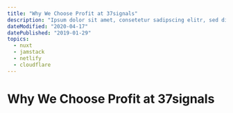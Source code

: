 ```yaml
---
title: "Why We Choose Profit at 37signals"
description: "Ipsum dolor sit amet, consetetur sadipscing elitr, sed diam nonumy eirmod tempor invidunt ut labore et dolore magna aliquyam erat, sed diam voluptua. At vero eos et accusam et justo duo dolores et ea rebum. Stet clita kasd gubergren, no sea takimata sanctus est."
dateModified: "2020-04-17"
datePublished: "2019-01-29"
topics:
  - nuxt
  - jamstack
  - netlify
  - cloudflare
---
```


# Why We Choose Profit at 37signals
